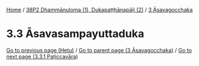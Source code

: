 
[Home](/) / [38P2 Dhammānuloma (1), Dukapaṭṭhānapāḷi (2)](../../38P2.md) / [3 Āsavagocchaka](../3.md)

# 3.3 Āsavasampayuttaduka


[Go to previous page (Hetu)](3.2/3.2.1--7/Hetu.md) / [Go to parent page (3 Āsavagocchaka)](../3.md) / [Go to next page (3.3.1 Paṭiccavāra)](3.3/3.3.1.md)


